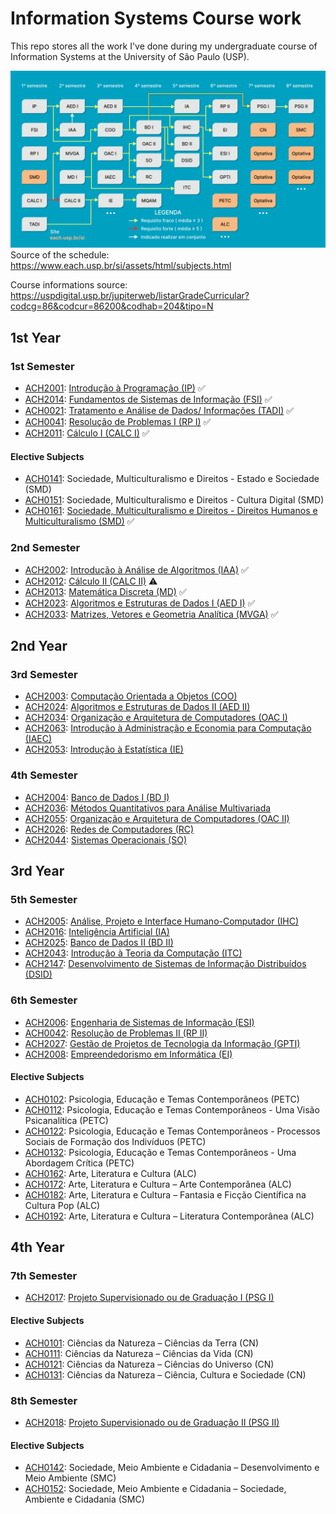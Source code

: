 <!--- Variables section --->

[ACH2001]: https://uspdigital.usp.br/jupiterweb/obterDisciplina?sgldis=ACH2001
[ACH2014]: https://uspdigital.usp.br/jupiterweb/obterDisciplina?sgldis=ACH2014
[ACH0021]: https://uspdigital.usp.br/jupiterweb/obterDisciplina?sgldis=ACH0021
[ACH0041]: https://uspdigital.usp.br/jupiterweb/obterDisciplina?sgldis=ACH0041
[ACH2011]: https://uspdigital.usp.br/jupiterweb/obterDisciplina?sgldis=ACH2011
[ACH0141]: https://uspdigital.usp.br/jupiterweb/obterDisciplina?sgldis=ACH0141
[ACH0151]: https://uspdigital.usp.br/jupiterweb/obterDisciplina?sgldis=ACH0151
[ACH0161]: https://uspdigital.usp.br/jupiterweb/obterDisciplina?sgldis=ACH0161
[ACH2002]: https://uspdigital.usp.br/jupiterweb/obterDisciplina?sgldis=ACH2002
[ACH2012]: https://uspdigital.usp.br/jupiterweb/obterDisciplina?sgldis=ACH2012
[ACH2013]: https://uspdigital.usp.br/jupiterweb/obterDisciplina?sgldis=ACH2013
[ACH2023]: https://uspdigital.usp.br/jupiterweb/obterDisciplina?sgldis=ACH2023
[ACH2033]: https://uspdigital.usp.br/jupiterweb/obterDisciplina?sgldis=ACH2033
[ACH2003]: https://uspdigital.usp.br/jupiterweb/obterDisciplina?sgldis=ACH2003
[ACH2024]: https://uspdigital.usp.br/jupiterweb/obterDisciplina?sgldis=ACH2024
[ACH2034]: https://uspdigital.usp.br/jupiterweb/obterDisciplina?sgldis=ACH2034
[ACH2063]: https://uspdigital.usp.br/jupiterweb/obterDisciplina?sgldis=ACH2063
[ACH2053]: https://uspdigital.usp.br/jupiterweb/obterDisciplina?sgldis=ACH2053
[ACH2004]: https://uspdigital.usp.br/jupiterweb/obterDisciplina?sgldis=ACH2004
[ACH2036]: https://uspdigital.usp.br/jupiterweb/obterDisciplina?sgldis=ACH2036
[ACH2055]: https://uspdigital.usp.br/jupiterweb/obterDisciplina?sgldis=ACH2055
[ACH2026]: https://uspdigital.usp.br/jupiterweb/obterDisciplina?sgldis=ACH2026
[ACH2044]: https://uspdigital.usp.br/jupiterweb/obterDisciplina?sgldis=ACH2044
[ACH2005]: https://uspdigital.usp.br/jupiterweb/obterDisciplina?sgldis=ACH2005
[ACH2016]: https://uspdigital.usp.br/jupiterweb/obterDisciplina?sgldis=ACH2016
[ACH2025]: https://uspdigital.usp.br/jupiterweb/obterDisciplina?sgldis=ACH2025
[ACH2043]: https://uspdigital.usp.br/jupiterweb/obterDisciplina?sgldis=ACH2043
[ACH2147]: https://uspdigital.usp.br/jupiterweb/obterDisciplina?sgldis=ACH2147
[ACH2006]: https://uspdigital.usp.br/jupiterweb/obterDisciplina?sgldis=ACH2006
[ACH0042]: https://uspdigital.usp.br/jupiterweb/obterDisciplina?sgldis=ACH0042
[ACH2027]: https://uspdigital.usp.br/jupiterweb/obterDisciplina?sgldis=ACH2027
[ACH2008]: https://uspdigital.usp.br/jupiterweb/obterDisciplina?sgldis=ACH2008
[ACH0102]: https://uspdigital.usp.br/jupiterweb/obterDisciplina?sgldis=ACH0102
[ACH0112]: https://uspdigital.usp.br/jupiterweb/obterDisciplina?sgldis=ACH0112
[ACH0122]: https://uspdigital.usp.br/jupiterweb/obterDisciplina?sgldis=ACH0122
[ACH0132]: https://uspdigital.usp.br/jupiterweb/obterDisciplina?sgldis=ACH0132
[ACH0162]: https://uspdigital.usp.br/jupiterweb/obterDisciplina?sgldis=ACH0162
[ACH0172]: https://uspdigital.usp.br/jupiterweb/obterDisciplina?sgldis=ACH0172
[ACH0182]: https://uspdigital.usp.br/jupiterweb/obterDisciplina?sgldis=ACH0182
[ACH0192]: https://uspdigital.usp.br/jupiterweb/obterDisciplina?sgldis=ACH0192
[ACH2017]: https://uspdigital.usp.br/jupiterweb/obterDisciplina?sgldis=ACH2017
[ACH0101]: https://uspdigital.usp.br/jupiterweb/obterDisciplina?sgldis=ACH0101
[ACH0111]: https://uspdigital.usp.br/jupiterweb/obterDisciplina?sgldis=ACH0111
[ACH0121]: https://uspdigital.usp.br/jupiterweb/obterDisciplina?sgldis=ACH0121
[ACH0131]: https://uspdigital.usp.br/jupiterweb/obterDisciplina?sgldis=ACH0131
[ACH2018]: https://uspdigital.usp.br/jupiterweb/obterDisciplina?sgldis=ACH2018
[ACH0142]: https://uspdigital.usp.br/jupiterweb/obterDisciplina?sgldis=ACH0142
[ACH0152]: https://uspdigital.usp.br/jupiterweb/obterDisciplina?sgldis=ACH0152

# Information Systems Course work

This repo stores all the work I've done during my undergraduate course of Information Systems at the University of São Paulo (USP).

![Schedule chart of the course](ISCourseSchedule.png)
Source of the schedule: https://www.each.usp.br/si/assets/html/subjects.html

Course informations source: https://uspdigital.usp.br/jupiterweb/listarGradeCurricular?codcg=86&codcur=86200&codhab=204&tipo=N

## 1st Year

### 1st Semester

- [ACH2001]: [Introdução à Programação (IP)](1Sem/IP) ✅
- [ACH2014]: [Fundamentos de Sistemas de Informação (FSI)](1Sem/FSI) ✅
- [ACH0021]: [Tratamento e Análise de Dados/ Informações (TADI)](1Sem/TADI) ✅
- [ACH0041]: [Resolução de Problemas I (RP I)](1Sem/RP1) ✅
- [ACH2011]: [Cálculo I (CALC I)](1Sem/CALC1) ✅

#### Elective Subjects

- [ACH0141]: Sociedade, Multiculturalismo e Direitos - Estado e Sociedade (SMD)
- [ACH0151]: Sociedade, Multiculturalismo e Direitos - Cultura Digital (SMD)
- [ACH0161]: [Sociedade, Multiculturalismo e Direitos - Direitos Humanos e Multiculturalismo (SMD)](1Sem/SMD) ✅

### 2nd Semester

- [ACH2002]: [Introdução à Análise de Algoritmos (IAA)](2Sem/IAA) ✅
- [ACH2012]: [Cálculo II (CALC II)](2Sem/CALC2) ⚠️
- [ACH2013]: [Matemática Discreta (MD)](2Sem/MD) ✅
- [ACH2023]: [Algoritmos e Estruturas de Dados I (AED I)](2Sem/AED) ✅
- [ACH2033]: [Matrizes, Vetores e Geometria Analítica (MVGA)](2Sem/MVGA) ✅

## 2nd Year

### 3rd Semester

- [ACH2003]: [Computação Orientada a Objetos (COO)](3Sem/COO)
- [ACH2024]: [Algoritmos e Estruturas de Dados II (AED II)](3Sem/AED2)
- [ACH2034]: [Organização e Arquitetura de Computadores (OAC I)](3Sem/OAC1)
- [ACH2063]: [Introdução à Administração e Economia para Computação (IAEC)](3Sem/IAEC)
- [ACH2053]: [Introdução à Estatística (IE)](3Sem/IE)

### 4th Semester

- [ACH2004]: [Banco de Dados I (BD I)](4Sem/BD1)
- [ACH2036]: [Métodos Quantitativos para Análise Multivariada](4Sem/MQA)
- [ACH2055]: [Organização e Arquitetura de Computadores (OAC II)](4Sem/OAC2)
- [ACH2026]: [Redes de Computadores (RC)](4Sem/RC)
- [ACH2044]: [Sistemas Operacionais (SO)](4Sem/SO)

## 3rd Year

### 5th Semester

- [ACH2005]: [Análise, Projeto e Interface Humano-Computador (IHC)](5Sem/IHC)
- [ACH2016]: [Inteligência Artificial (IA)](5Sem/IA)
- [ACH2025]: [Banco de Dados II (BD II)](5Sem/BD2)
- [ACH2043]: [Introdução à Teoria da Computação (ITC)](5Sem/ITC)
- [ACH2147]: [Desenvolvimento de Sistemas de Informação Distribuídos (DSID)](5Sem/DSID)

### 6th Semester

- [ACH2006]: [Engenharia de Sistemas de Informação (ESI)](6Sem/ESI)
- [ACH0042]: [Resolução de Problemas II (RP II)](6Sem/RP2)
- [ACH2027]: [Gestão de Projetos de Tecnologia da Informação (GPTI)](6Sem/GPTI)
- [ACH2008]: [Empreendedorismo em Informática (EI)](6Sem/EI)

#### Elective Subjects

- [ACH0102]: Psicologia, Educação e Temas Contemporâneos (PETC)
- [ACH0112]: Psicologia, Educação e Temas Contemporâneos - Uma Visão Psicanalítica (PETC)
- [ACH0122]: Psicologia, Educação e Temas Contemporâneos - Processos Sociais de Formação dos Indivíduos (PETC)
- [ACH0132]: Psicologia, Educação e Temas Contemporâneos - Uma Abordagem Crítica (PETC)
- [ACH0162]: Arte, Literatura e Cultura (ALC)
- [ACH0172]: Arte, Literatura e Cultura – Arte Contemporânea (ALC)
- [ACH0182]: Arte, Literatura e Cultura – Fantasia e Ficção Científica na Cultura Pop (ALC)
- [ACH0192]: Arte, Literatura e Cultura – Literatura Contemporânea (ALC)

## 4th Year

### 7th Semester

- [ACH2017]: [Projeto Supervisionado ou de Graduação I (PSG I)](7Sem/PSG1)

#### Elective Subjects

- [ACH0101]: Ciências da Natureza – Ciências da Terra (CN)
- [ACH0111]: Ciências da Natureza – Ciências da Vida (CN)
- [ACH0121]: Ciências da Natureza – Ciências do Universo (CN)
- [ACH0131]: Ciências da Natureza – Ciência, Cultura e Sociedade (CN)

### 8th Semester

- [ACH2018]: [Projeto Supervisionado ou de Graduação II (PSG II)](7Sem/PSG2)

#### Elective Subjects

- [ACH0142]: Sociedade, Meio Ambiente e Cidadania – Desenvolvimento e Meio Ambiente (SMC)
- [ACH0152]: Sociedade, Meio Ambiente e Cidadania – Sociedade, Ambiente e Cidadania (SMC)

